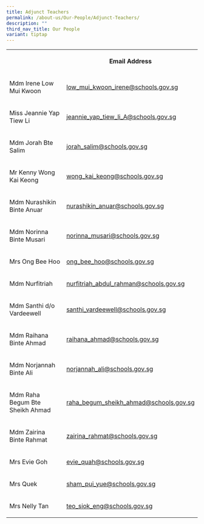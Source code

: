 ```yaml
---
title: Adjunct Teachers
permalink: /about-us/Our-People/Adjunct-Teachers/
description: ""
third_nav_title: Our People
variant: tiptap
---
```

<table>
<tbody>
<tr>
<th rowspan="1" colspan="1">
<p></p>
</th>
<th rowspan="1" colspan="1">
<p>Email Address</p>
</th>
</tr>
<tr>
<td rowspan="1" colspan="1">
<p>Mdm Irene Low Mui Kwoon</p>
</td>
<td rowspan="1" colspan="1">
<p><a href="low_mui_kwoon_irene@schools.gov.sg" rel="noopener noreferrer nofollow" target="_blank">low_mui_kwoon_irene@schools.gov.sg</a>
</p>
</td>
</tr>
<tr>
<td rowspan="1" colspan="1">
<p>Miss Jeannie Yap Tiew Li</p>
</td>
<td rowspan="1" colspan="1">
<p><a href="jeannie_yap_tiew_li_A@schools.gov.sg" rel="noopener noreferrer nofollow" target="_blank">jeannie_yap_tiew_li_A@schools.gov.sg</a>
</p>
</td>
</tr>
<tr>
<td rowspan="1" colspan="1">
<p>Mdm Jorah Bte Salim</p>
</td>
<td rowspan="1" colspan="1">
<p><a href="tan_poh_soon@schools.gov.sg" rel="noopener noreferrer nofollow" target="_blank">jorah_salim@schools.gov.sg</a>
</p>
</td>
</tr>
<tr>
<td rowspan="1" colspan="1">
<p>Mr Kenny Wong Kai Keong</p>
</td>
<td rowspan="1" colspan="1">
<p><a href="wong_kai_keong@schools.gov.sg" rel="noopener noreferrer nofollow" target="_blank">wong_kai_keong@schools.gov.sg</a>
</p>
</td>
</tr>
<tr>
<td rowspan="1" colspan="1">
<p>Mdm Nurashikin Binte Anuar</p>
</td>
<td rowspan="1" colspan="1">
<p><a href="nurashikin_anuar@schools.gov.sg" rel="noopener noreferrer nofollow" target="_blank">nurashikin_anuar@schools.gov.sg</a>
</p>
</td>
</tr>
<tr>
<td rowspan="1" colspan="1">
<p>Mdm Norinna Binte Musari</p>
</td>
<td rowspan="1" colspan="1">
<p><a href="norinna_musari@schools.gov.sg" rel="noopener noreferrer nofollow" target="_blank">norinna_musari@schools.gov.sg</a>
</p>
</td>
</tr>
<tr>
<td rowspan="1" colspan="1">
<p>Mrs Ong Bee Hoo</p>
</td>
<td rowspan="1" colspan="1">
<p><a href="ong_bee_hoo@schools.gov.sg" rel="noopener noreferrer nofollow" target="_blank">ong_bee_hoo@schools.gov.sg</a>
</p>
</td>
</tr>
<tr>
<td rowspan="1" colspan="1">
<p>Mdm Nurfitriah</p>
</td>
<td rowspan="1" colspan="1">
<p><a href="nurfitriah_abdul_rahman@schools.gov.sg" rel="noopener noreferrer nofollow" target="_blank">nurfitriah_abdul_rahman@schools.gov.sg</a>
</p>
</td>
</tr>
<tr>
<td rowspan="1" colspan="1">
<p>Mdm Santhi d/o Vardeewell</p>
</td>
<td rowspan="1" colspan="1">
<p><a href="santhi_vardeewell@schools.gov.sg" rel="noopener noreferrer nofollow" target="_blank">santhi_vardeewell@schools.gov.sg</a>
</p>
</td>
</tr>
<tr>
<td rowspan="1" colspan="1">
<p>Mdm Raihana Binte Ahmad</p>
</td>
<td rowspan="1" colspan="1">
<p><a href="raihana_ahmad@schools.gov.sg" rel="noopener noreferrer nofollow" target="_blank">raihana_ahmad@schools.gov.sg</a>
</p>
</td>
</tr>
<tr>
<td rowspan="1" colspan="1">
<p>Mdm Norjannah Binte Ali</p>
</td>
<td rowspan="1" colspan="1">
<p><a href="mailto:norjannah_ali@schools.gov.sg" rel="noopener noreferrer nofollow" target="_blank">norjannah_ali@schools.gov.sg</a>
</p>
</td>
</tr>
<tr>
<td rowspan="1" colspan="1">
<p>Mdm Raha Begum Bte Sheikh Ahmad</p>
</td>
<td rowspan="1" colspan="1">
<p><a href="mailto:raha_begum_sheikh_ahmad@schools.gov.sg" rel="noopener noreferrer nofollow" target="_blank">raha_begum_sheikh_ahmad@schools.gov.sg</a>
</p>
</td>
</tr>
<tr>
<td rowspan="1" colspan="1">
<p>Mdm Zairina Binte Rahmat</p>
</td>
<td rowspan="1" colspan="1">
<p><a href="mailto:Zairina_Rahmat@schools.gov.sg" rel="noopener noreferrer nofollow" target="_blank">zairina_rahmat@schools.gov.sg</a>
</p>
</td>
</tr>
<tr>
<td rowspan="1" colspan="1">
<p>Mrs Evie Goh</p>
</td>
<td rowspan="1" colspan="1">
<p><a href="mailto:evie_quah@schools.gov.sg" rel="noopener noreferrer nofollow" target="_blank">evie_quah@schools.gov.sg</a>
</p>
</td>
</tr>
<tr>
<td rowspan="1" colspan="1">
<p>Mrs Quek</p>
</td>
<td rowspan="1" colspan="1">
<p><a href="mailto:sham_pui_yue@schools.gov.sg" rel="noopener noreferrer nofollow" target="_blank">sham_pui_yue@schools.gov.sg</a>
</p>
</td>
</tr>
<tr>
<td rowspan="1" colspan="1">
<p>Mrs Nelly Tan</p>
</td>
<td rowspan="1" colspan="1">
<p><a href="mailto:Teo_Siok_Eng@schools.gov.sg" rel="noopener noreferrer nofollow" target="_blank">teo_siok_eng@schools.gov.sg</a>
</p>
</td>
</tr>
</tbody>
</table>
<p></p>